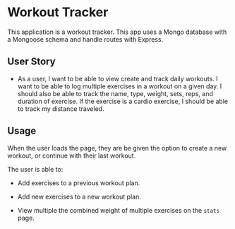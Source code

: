 # Workout Tracker

This application is a workout tracker. This app uses a Mongo database with a Mongoose schema and handle routes with Express.

## User Story

- As a user, I want to be able to view create and track daily workouts. I want to be able to log multiple exercises in a workout on a given day. I should also be able to track the name, type, weight, sets, reps, and duration of exercise. If the exercise is a cardio exercise, I should be able to track my distance traveled.

## Usage

When the user loads the page, they are be given the option to create a new workout, or continue with their last workout.

The user is able to:

- Add exercises to a previous workout plan.

- Add new exercises to a new workout plan.

- View multiple the combined weight of multiple exercises on the `stats` page.
